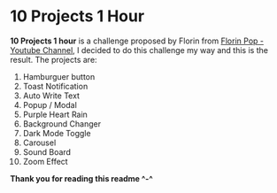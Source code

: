 # 10 Projects 1 Hour

**10 Projects 1 hour** is a challenge proposed by Florin from [Florin Pop - Youtube Channel](https://www.youtube.com/channel/UCeU-1X402kT-JlLdAitxSMA), I decided to do this challenge my way and this is the result.
The projects are:

1.  Hamburguer button
2.  Toast Notification
3.  Auto Write Text
4.  Popup / Modal
5.  Purple Heart Rain
6.  Background Changer
7.  Dark Mode Toggle
8.  Carousel
9.  Sound Board
10. Zoom Effect

**Thank you for reading this readme ^-^**
